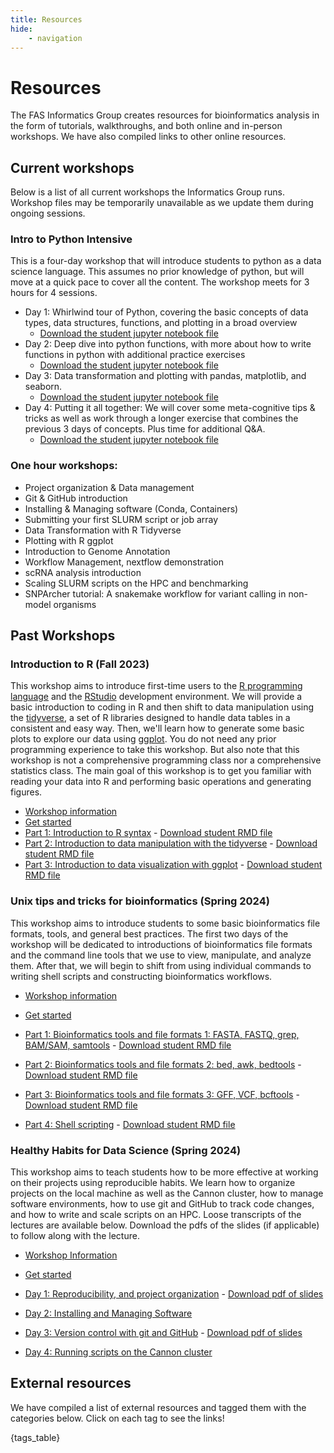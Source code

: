 ```yaml
---
title: Resources
hide:
    - navigation
---
```


<style>
    .md-sidebar--secondary {{
        order: 0;
    }}
</style>

# Resources

The FAS Informatics Group creates resources for bioinformatics analysis in the form of tutorials, walkthroughs, and both online and in-person workshops. We have also compiled links to other online resources.

## Current workshops

Below is a list of all current workshops the Informatics Group runs. Workshop files may be temporarily unavailable as we update them during ongoing sessions.

### Intro to Python Intensive

This is a four-day workshop that will introduce students to python as a data science language. This assumes no prior knowledge of python, but will move at a quick pace to cover all the content. The workshop meets for 3 hours for 4 sessions. 

- Day 1: Whirlwind tour of Python, covering the basic concepts of data types, data structures, functions, and plotting in a broad overview 
    - [Download the student jupyter notebook file](Workshops/Python/Python-Day1-student.ipynb)
- Day 2: Deep dive into python functions, with more about how to write functions in python with additional practice exercises
    - [Download the student jupyter notebook file](Workshops/Python/Python-Day2-student.ipynb)
- Day 3: Data transformation and plotting with pandas, matplotlib, and seaborn. 
    - [Download the student jupyter notebook file](Workshops/Python/Python-Day3-student.ipynb)
- Day 4: Putting it all together: We will cover some meta-cognitive tips & tricks as well as work through a longer exercise that combines the previous 3 days of concepts. Plus time for additional Q&A. 
    - [Download the student jupyter notebook file](Workshops/Python/Python-Day4-student.ipynb)

### One hour workshops:

- Project organization & Data management
- Git & GitHub introduction
- Installing & Managing software (Conda, Containers)
- Submitting your first SLURM script or job array
- Data Transformation with R Tidyverse
- Plotting with R ggplot
- Introduction to Genome Annotation
- Workflow Management, nextflow demonstration
- scRNA analysis introduction
- Scaling SLURM scripts on the HPC and benchmarking
- SNPArcher tutorial: A snakemake workflow for variant calling in non-model organisms


## Past Workshops

### Introduction to R (Fall 2023)

This workshop aims to introduce first-time users to the [R programming language](https://www.r-project.org/) and the [RStudio](https://posit.co/download/rstudio-desktop/) development environment. We will provide a basic introduction to coding in R and then shift to data manipulation using the [tidyverse](https://www.tidyverse.org/), a set of R libraries designed to handle data tables in a consistent and easy way. Then, we'll learn how to generate some basic plots to explore our data using [ggplot](https://ggplot2.tidyverse.org/). You do not need any prior programming experience to take this workshop. But also note that this workshop is not a comprehensive programming class nor a comprehensive statistics class. The main goal of this workshop is to get you familiar with reading your data into R and performing basic operations and generating figures.

- [Workshop information](Workshops/R/index.html)
- [Get started](Workshops/R/start.html)
- [Part 1: Introduction to R syntax](Workshops/R/R-workshop-2023-Part1.md) - [Download student RMD file](Workshops/R/R-workshop-2023-Part1-student.Rmd)
- [Part 2: Introduction to data manipulation with the tidyverse](Workshops/R/R-workshop-2023-Part2.md) - [Download student RMD file](Workshops/R/R-workshop-2023-Part2-student.Rmd)
- [Part 3: Introduction to data visualization with ggplot](Workshops/R/R-workshop-2023-Part3.md) - [Download student RMD file](Workshops/R/R-workshop-2023-Part3-student.Rmd)

### Unix tips and tricks for bioinformatics (Spring 2024)

This workshop aims to introduce students to some basic bioinformatics file formats, tools, and general best practices. The first two days of the workshop will be dedicated to introductions of bioinformatics file formats and the command line tools that we use to view, manipulate, and analyze them. After that, we will begin to shift from using individual commands to writing shell scripts and constructing bioinformatics workflows.

- [Workshop information](https://harvardinformatics.github.io/workshops/2024-spring/biotips/)
- [Get started](https://harvardinformatics.github.io/workshops/2024-spring/biotips/start.html)

- [Part 1: Bioinformatics tools and file formats 1: FASTA, FASTQ, grep, BAM/SAM, samtools](Workshops/Unix/Biotips-workshop-2024-Day1.md) - [Download student RMD file](Workshops/Unix/Biotips-workshop-2024-Day1-student.Rmd) 
- [Part 2: Bioinformatics tools and file formats 2: bed, awk, bedtools](Workshops/Unix/Biotips-workshop-2024-Day2.md) - [Download student RMD file](Workshops/Unix/Biotips-workshop-2024-Day2-student.Rmd)
- [Part 3: Bioinformatics tools and file formats 3: GFF, VCF, bcftools](Workshops/Unix/Biotips-workshop-2024-Day3.md) - [Download student RMD file](Workshops/Unix/Biotips-workshop-2024-Day3-student.Rmd)
- [Part 4: Shell scripting](Workshops/Unix/Biotips-workshop-2024-Day4.md) - [Download student RMD file](Workshops/Unix/Biotips-workshop-2024-Day4-student.Rmd)

### Healthy Habits for Data Science (Spring 2024)

This workshop aims to teach students how to be more effective at working on their projects using reproducible habits. We learn how to organize projects on the local machine as well as the Cannon cluster, how to manage software environments, how to use git and GitHub to track code changes, and how to write and scale scripts on an HPC. Loose transcripts of the lectures are available below. Download the pdfs of the slides (if applicable) to follow along with the lecture. 

- [Workshop Information](https://harvardinformatics.github.io/workshops/2024-spring/healthy_habits/)
- [Get started](https://harvardinformatics.github.io/workshops/2024-spring/healthy_habits/start.html)

- [Day 1: Reproducibility, and project organization](Workshops/Healthy/healthy_habits_day1.md) - [Download pdf of slides](Workshops/Healthy/healthy_habits_day1_ppt.pdf)
- [Day 2: Installing and Managing Software](Workshops/Healthy/healthy_habits_day2.md)
- [Day 3: Version control with git and GitHub](Workshops/Healthy/healthy_habits_day3.md) - [Download pdf of slides](Workshops/Healthy/healthy_habits_day3_ppt.pdf)
- [Day 4: Running scripts on the Cannon cluster](Workshops/Healthy/healthy_habits_day4.md)


## External resources

We have compiled a list of external resources and tagged them with the categories below. Click on each tag to see the links!

{tags_table}
